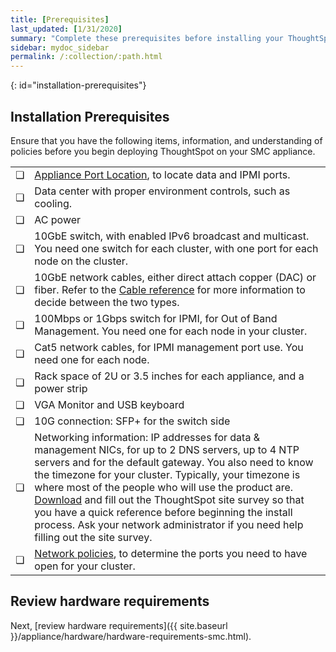 ```yaml
---
title: [Prerequisites]
last_updated: [1/31/2020]
summary: "Complete these prerequisites before installing your ThoughtSpot clusters on the SMC appliance."
sidebar: mydoc_sidebar
permalink: /:collection/:path.html
---
```


{: id="installation-prerequisites"}
## Installation Prerequisites

Ensure that you have the following items, information, and understanding of policies before you begin deploying ThoughtSpot on your SMC appliance.

<table>
<tr>
<td>&#10063;</td>
<td><a href="/appliance/hardware/connect-appliance-smc.html#haswell-port-location">Appliance Port Location</a>, to locate data and IPMI ports.</td></tr>

<tr>
<td>&#10063;</td>
<td>Data center with proper environment controls, such as cooling.</td></tr>

<tr>
<td>&#10063;</td>
<td>AC power</td></tr>

<tr>
<td>&#10063;</td>
<td>10GbE switch, with enabled IPv6 broadcast and multicast. You need one switch for each cluster, with one port for each node on the cluster.</td></tr>
<tr>
<td>&#10063;</td>
<td>10GbE network cables, either direct attach copper (DAC) or fiber. Refer to the <a href="cable-networking.html">Cable reference</a> for more information to decide between the two types.</td></tr>

<tr>
<td>&#10063;</td>
<td>100Mbps or 1Gbps switch for IPMI, for Out of Band Management. You need one for each node in your cluster.</td></tr>

<tr>
<td>&#10063;</td>
<td>Cat5 network cables, for IPMI management port use. You need one for each node.</td></tr>

<tr>
<td>&#10063;</td>
<td>Rack space of 2U or 3.5 inches for each appliance, and a power strip</td></tr>

<tr>
<td>&#10063;</td>
<td>VGA Monitor and USB keyboard</td></tr>

<tr>
<td>&#10063;</td>
<td>10G connection: SFP+ for the switch side</td></tr>

<tr>
<td>&#10063;</td>
<td>Networking information: IP addresses for data & management NICs, for up to 2 DNS servers, up to 4 NTP servers and for the default gateway. You also need to know the timezone for your cluster. Typically, your timezone is where most of the people who will use the product are. <a href="{{ site.baseurl }}/site-survey.pdf" download>Download</a> and fill out the ThoughtSpot site survey so that you have a quick reference before beginning the install process. Ask your network administrator if you need help filling out the site survey.</td></tr>

<tr>
<td>&#10063;</td>
<td><a href="{{ site.baseurl }}/appliance/firewall-ports.html">Network policies</a>, to determine the ports you need to have open for your cluster.</td></tr>
</table>

## Review hardware requirements
Next, [review hardware requirements]({{ site.baseurl }}/appliance/hardware/hardware-requirements-smc.html).
